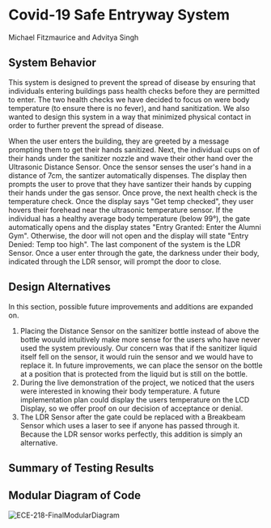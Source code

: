 # Covid-19 Safe Entryway System

Michael Fitzmaurice and Advitya Singh

## System Behavior

This system is designed to prevent the spread of disease by ensuring that individuals entering buildings pass health checks before they are permitted to enter. The two health checks we have decided to focus on were body temperature (to ensure there is no fever), and hand sanitization. We also wanted to design this system in a way that minimized physical contact in order to further prevent the spread of disease.

When the user enters the building, they are greeted by a message prompting them to get their hands sanitized. Next, the individual cups on of their hands under the sanitizer nozzle and wave their other hand over the Ultrasonic Distance Sensor. Once the sensor senses the user's hand in a distance of 7cm, the santizer automatically dispenses. The display then prompts the user to prove that they have santizer their hands by cupping their hands under the gas sensor. Once prove, the next health check is the temperature check. Once the display says "Get temp checked", they user hovers their forehead near the ultrasonic temperature sensor. If the individual has a healthy average body temperature (below 99°), the gate automatically opens and the display states "Entry Granted: Enter the Alumni Gym". Otherwise, the door will not open and the display will state "Entry Denied: Temp too high". The last component of the system is the LDR Sensor. Once a user enter through the gate, the darkness under their body, indicated through the LDR sensor, will prompt the door to close. 

## Design Alternatives
In this section, possible future improvements and additions are expanded on.

1) Placing the Distance Sensor on the sanitizer bottle instead of above the bottle wouuld intuitively make more sense for the users who have never used the system previously. Our concern was that if the sanitizer liquid itself fell on the sensor, it would ruin the sensor and we would have to replace it. In future improvements, we can place the sensor on the bottle at a position that is protected from the liquid but is still on the bottle.
2) During the live demonstration of the project, we noticed that the users were interested in knowing their body temperature. A future implementation plan could display the users temperature on the LCD Display, so we offer proof on our decision of acceptance or denial.
3) The LDR Sensor after the gate could be replaced with a Breakbeam Sensor which uses a laser to see if anyone has passed through it. Because the LDR sensor works perfectly, this addition is simply an alternative.

## Summary of Testing Results

## Modular Diagram of Code
![ECE-218-FinalModularDiagram](https://github.com/user-attachments/assets/bf007645-f108-45d2-a2cd-0eb31b12ecec)
